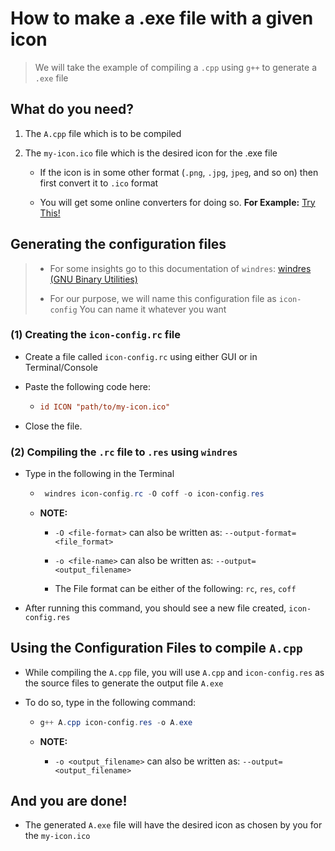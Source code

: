 # How to make a .exe file with a given icon

> We will take the example of compiling a `.cpp` using `g++` to generate a `.exe` file

## What do you need?

1. The `A.cpp` file which is to be compiled

2. The `my-icon.ico` file which is the desired icon for the .exe file
   
   - If the icon is in some other format (`.png`, `.jpg`, `jpeg`, and so on) then first convert it to `.ico` format
   
   - You will get some online converters for doing so. **For Example:** [Try This!](https://image.online-convert.com/convert-to-ico)

## Generating the configuration files

> - For some insights go to this documentation of `windres`:
>   [windres (GNU Binary Utilities)](https://sourceware.org/binutils/docs/binutils/windres.html)
> 
> - For our purpose, we will name this configuration file as `icon-config`
>   You can name it whatever you want

### (1) Creating the `icon-config.rc` file

- Create a file called `icon-config.rc` using either GUI or in Terminal/Console

- Paste the following code here:
  
  - ```rc
    id ICON "path/to/my-icon.ico"
    ```

- Close the file.

### (2) Compiling the `.rc` file to `.res`  using `windres`

- Type in the following in the Terminal
  
  - ```powershell
     windres icon-config.rc -O coff -o icon-config.res
    ```
  
  - **NOTE:**
    
    - `-O <file-format>` can also be written as:
      `--output-format=<file_format>`
    
    - `-o <file-name>` can also be written as:
      `--output=<output_filename>`
    
    - The File format can be either of the following: `rc`, `res`, `coff`

- After running this command, you should see a new file created, `icon-config.res`

## Using the Configuration Files to compile `A.cpp`

- While compiling the `A.cpp` file, you will use `A.cpp` and `icon-config.res` as the source files to generate the output file `A.exe`

- To do so, type in the following command:
  
  - ```powershell
    g++ A.cpp icon-config.res -o A.exe
    ```
  
  - **NOTE:**
    
    - `-o <output_filename>` can also be written as:
      `--output=<output_filename>`

## And you are done!

- The generated `A.exe` file will have the desired icon as chosen by you for the `my-icon.ico`
